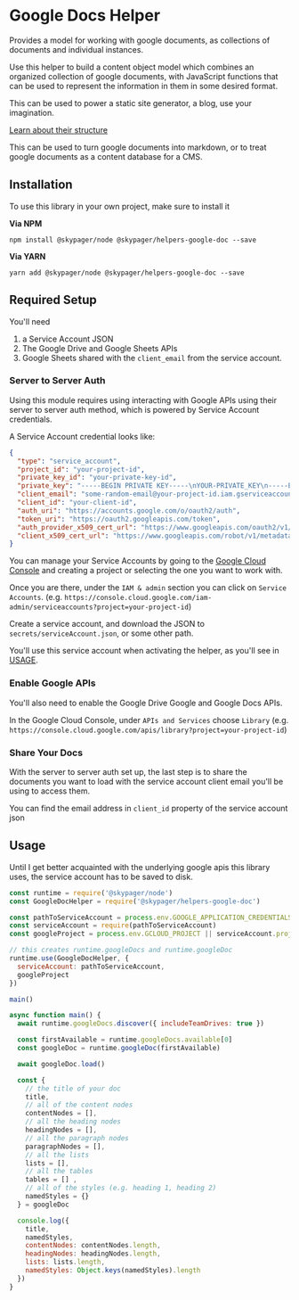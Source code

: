 # Google Docs Helper

Provides a model for working with google documents, as collections of documents and individual instances.

Use this helper to build a content object model which combines an organized collection of google documents,
with JavaScript functions that can be used to represent the information in them in some desired format. 

This can be used to power a static site generator, a blog, use your imagination. 

[Learn about their structure](https://developers.google.com/docs/api/concepts/structure)

This can be used to turn google documents into markdown, or to treat google documents as a content database for a CMS. 

## Installation

To use this library in your own project, make sure to install it

**Via NPM**

```shell
npm install @skypager/node @skypager/helpers-google-doc --save
```

**Via YARN**

```shell
yarn add @skypager/node @skypager/helpers-google-doc --save
```

## Required Setup

You'll need

1) a Service Account JSON
2) The Google Drive and Google Sheets APIs
3) Google Sheets shared with the `client_email` from the service account.

### Server to Server Auth

Using this module requires using interacting with Google APIs using their server to server auth method, which is powered by Service Account credentials.

A Service Account credential looks like:

```json
{
  "type": "service_account",
  "project_id": "your-project-id",
  "private_key_id": "your-private-key-id",
  "private_key": "-----BEGIN PRIVATE KEY-----\nYOUR-PRIVATE_KEY\n-----END PRIVATE KEY-----\n",
  "client_email": "some-random-email@your-project-id.iam.gserviceaccount.com",
  "client_id": "your-client-id",
  "auth_uri": "https://accounts.google.com/o/oauth2/auth",
  "token_uri": "https://oauth2.googleapis.com/token",
  "auth_provider_x509_cert_url": "https://www.googleapis.com/oauth2/v1/certs",
  "client_x509_cert_url": "https://www.googleapis.com/robot/v1/metadata/x509/your-project-id.iam.gserviceaccount.com"
}
```

You can manage your Service Accounts by going to the [Google Cloud Console](https://console.cloud.google.com/) and creating a project or selecting the one you want to work with.

Once you are there, under the `IAM & admin` section you can click on `Service Accounts`. (e.g. `https://console.cloud.google.com/iam-admin/serviceaccounts?project=your-project-id`)

Create a service account, and download the JSON to `secrets/serviceAccount.json`, or some other path.

You'll use this service account when activating the helper, as you'll see in [USAGE](#usage).

### Enable Google APIs

You'll also need to enable the Google Drive Google and Google Docs APIs.  

In the Google Cloud Console, under `APIs and Services` choose `Library` (e.g. `https://console.cloud.google.com/apis/library?project=your-project-id`)

### Share Your Docs 

With the server to server auth set up, the last step is to share the documents you want to load with the service account client email you'll be using to access them.

You can find the email address in `client_id` property of the service account json

## Usage

Until I get better acquainted with the underlying google apis this library uses, the service account has to be saved to disk.

```javascript
const runtime = require('@skypager/node')
const GoogleDocHelper = require('@skypager/helpers-google-doc')

const pathToServiceAccount = process.env.GOOGLE_APPLICATION_CREDENTIALS || '/path/to/service-account.json'
const serviceAccount = require(pathToServiceAccount)
const googleProject = process.env.GCLOUD_PROJECT || serviceAccount.project_id

// this creates runtime.googleDocs and runtime.googleDoc 
runtime.use(GoogleDocHelper, {
  serviceAccount: pathToServiceAccount,
  googleProject
})

main()

async function main() {
  await runtime.googleDocs.discover({ includeTeamDrives: true })

  const firstAvailable = runtime.googleDocs.available[0]
  const googleDoc = runtime.googleDoc(firstAvailable)

  await googleDoc.load()

  const { 
    // the title of your doc
    title,
    // all of the content nodes 
    contentNodes = [],
    // all the heading nodes
    headingNodes = [],
    // all the paragraph nodes
    paragraphNodes = [], 
    // all the lists
    lists = [], 
    // all the tables
    tables = [] ,
    // all of the styles (e.g. heading 1, heading 2)
    namedStyles = {}
  } = googleDoc

  console.log({ 
    title, 
    namedStyles,
    contentNodes: contentNodes.length, 
    headingNodes: headingNodes.length, 
    lists: lists.length,
    namedStyles: Object.keys(namedStyles).length
  })
}
```